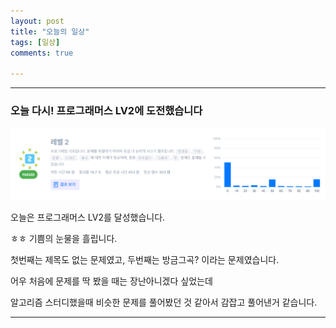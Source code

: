 ```yaml
---
layout: post
title: "오늘의 일상"
tags: [일상]
comments: true

---
```

---
### 오늘 다시! 프로그래머스 LV2에 도전했습니다

<img src="https://raw.githubusercontent.com/junghyun100/junghyun100.github.io/master/images/%ED%94%84%EB%A1%9C%EA%B7%B8%EB%9E%98%EB%A8%B8%EC%8A%A4Lv2.PNG">

오늘은 프로그래머스 LV2를 달성했습니다.

ㅎㅎ 기쁨의 눈물을 흘립니다.

첫번째는 제목도 없는 문제였고, 두번째는 방금그곡? 이라는 문제였습니다.

어우 처음에 문제를 딱 봤을 때는 장난아니겠다 싶었는데

알고리즘 스터디했을때 비슷한 문제를 풀어봤던 것 같아서 감잡고 풀어낸거 같습니다.

---

